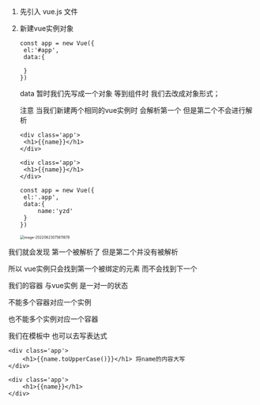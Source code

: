 1. 先引入 vue.js 文件

2. 新建vue实例对象

   ```vue
   const app = new Vue({
   	el:'#app',
   	data:{
   		
   	}
   })
   ```

   data 暂时我们先写成一个对象 等到组件时  我们去改成对象形式；

   注意 当我们新建两个相同的vue实例时 会解析第一个 但是第二个不会进行解析

   ```vue
   <div class='app'>
   	<h1>{{name}}</h1>
   </div>
   
   <div class='app'>
   	<h1>{{name}}</h1>
   </div>
   
   const app = new Vue({
   	el:'.app',
   	data:{
   		name:'yzd'
   	}
   })
   ```

   <img src="C:\Users\Administrator\AppData\Roaming\Typora\typora-user-images\image-20220623075611878.png" alt="image-20220623075611878" style="zoom:50%;" />

我们就会发现 第一个被解析了 但是第二个并没有被解析

所以 vue实例只会找到第一个被绑定的元素 而不会找到下一个



我们的容器 与vue实例 是一对一的状态

不能多个容器对应一个实例

也不能多个实例对应一个容器



我们在模板中 也可以去写表达式

```
<div class='app'>
	<h1>{{name.toUpperCase()}}</h1>	将name的内容大写
</div>

<div class='app'>
	<h1>{{name}}</h1>
</div>
```

